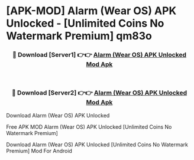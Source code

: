 # [APK-MOD] Alarm (Wear OS) APK Unlocked - [Unlimited Coins No Watermark Premium] qm83o



<div align="center">
<h3>🔴 Download [Server1] 👉👉 <a href="https://momento.my/?title=Alarm_(Wear_OS)_APK_Unlocked">Alarm (Wear OS) APK Unlocked Mod Apk</a></h3><br>

<h3>🔴 Download [Server2] 👉👉 <a href="https://momento.my/?title=Alarm_(Wear_OS)_APK_Unlocked">Alarm (Wear OS) APK Unlocked Mod Apk</a></h3>
</div>



Download Alarm (Wear OS) APK Unlocked 

Free APK MOD Alarm (Wear OS) APK Unlocked [Unlimited Coins No Watermark Premium]

Download Alarm (Wear OS) APK Unlocked [Unlimited Coins No Watermark Premium] Mod For Android

